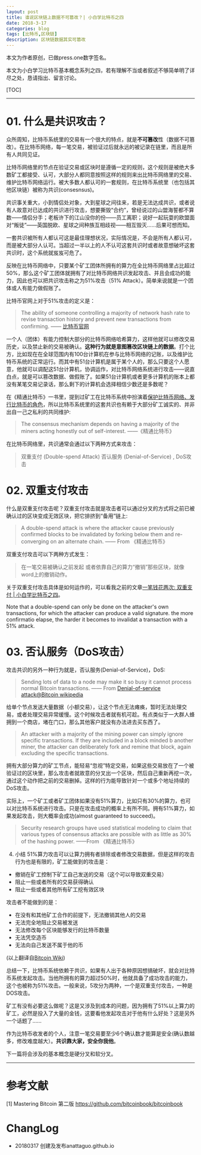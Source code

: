 ```yaml
---
layout: post
title: 谁说区块链上数据不可篡改？| 小白学比特币之四
date: 2018-3-17
categories: blog
tags: [比特币,区块链]
description: 区块链数据其实可篡改
---
```


本文为作者原创，已做press.one数字签名。

本文为小白学习比特币基本概念系列之四，若有理解不当或者叙述不够简单明了详尽之处，恳请指出、留言讨论。

[TOC]
***
# 01. 什么是共识攻击？
众所周知，比特币系统里的交易有一个很大的特点，就是**不可篡改**性（数据不可篡改）。在比特币网络，每一笔交易，被验证过后就永远的被记录在链里，而且是所有人共同见证。

比特币网络里的节点在验证交易或区块时是遵循一定的规则，这个规则是被绝大多数矿工都接受、认可，大部分人都同意按照这样的规则来出比特币网络里的交易、维护比特币网络运行。被大多数人都认可的一套规则，在比特币系统里（也包括其他区块链）被称为共识(consesnsus)。

共识事关重大，小到情侣处对象，大到星球之间往来，若是无法达成共识，或者说有人故意对已达成的共识进行攻击，想要撕毁“合约”，曾经说过的山盟海誓都不算数——情侣分手；老板许下的江山没你的份——员工离职；说好一起玩耍的欧盟面对“叛徒”——英国脱欧、星球之间种族互相歧视——相互毁灭……后果可想而知。

一套共识被所有人都认可这是最佳理想状况，实际情况是，不会是所有人都认可，而是被大部分人认可。当超过一半以上的人不认可这套共识时或者故意想破坏这套共识时，这个系统就岌岌可危了。

反映在比特币网络中，只要某个矿工团体所拥有的算力在全比特币网络里占比超过50%，那么这个矿工团体就拥有了对比特币网络共识发起攻击、并且会成功的能力，因此也可以把共识攻击称之为51%攻击（51% Attack）。简单来说就是一个团体或人有能力做假账了。

比特币官网上对于51%攻击的定义是：
> The ability of someone controlling a majority of network hash rate to revise transaction history and prevent new transactions from confirming.  —— [比特币官网](https://bitcoin.org/en/glossary/51-percent-attack)

一个人（团体）有能力控制大部分的比特币网络哈希算力，这样他就可以修改交易历史，以及禁止新的交易被确认。**这种行为就是意图篡改区块链上的数据**。打个比方，比如现在在全球范围内有100台计算机在参与比特币网络的记账，以及维护比特币系统的正常运行。而其中有51台计算机是属于某个人的，那么只要这个人愿意，他就可以调配这51台计算机，协调运作，对比特币网络系统进行攻击——说直白点，就是可以篡改数据、做假账了。如果51台计算机或者更多计算机的账本上都没有某笔交易记录话，那么剩下的计算机会选择相信少数还是多数呢？

在《精通比特币》一书里，提到过矿工在比特币系统中扮演着[保护比特币网络、发行比特币的角色](xxx)，所以比特币系统里的这套共识也有赖于大部分矿工诚实的、并非出自一己之私利的共同维护:
> The consensus mechanism depends on having a majority of the miners acting honestly out of self-interest. ——《精通比特币》


在比特币网络里，共识通常会通过以下两种方式来攻击：
> 双重支付 (Double-spend Attack)
> 否认服务 (Denial-of-Service) , DoS攻击

# 02. 双重支付攻击
什么是双重支付攻击呢？双重支付攻击就是攻击者可以通过分叉的方式将之前已被确认过的区块变成无效区块，把它排挤到“备用”链上:
> A double-spend attack is where the attacker cause previously confirmed blocks to be invalidated by forking below them and re-converging on an alternate chain.  —— From 《精通比特币》

双重支付攻击可以下两种方式发生：
> 在一笔交易被确认之前发起
> 或者依靠自己的算力“撤销”那些区块，就像word上的撤销动作。

关于双重支付攻击具体是如何运作的，可以看我之前的文章[一笔钱花两次: 双重支付 | 小白学比特币之四](xx)。

Note that a double-spend can only be done on the attacker's own transactions, for which the attacker can produce a valid signature.
the more confirmatio elapse, the harder it becomes to invalidat a transaction with a 51% attack.

# 03. 否认服务（DoS攻击）
攻击共识的另外一种行为就是，否认服务(Denial-of-Service)，DoS:
> Sending lots of data to a node may make it so busy it cannot process normal Bitcoin transactions.  —— From [Denial-of-service attack@Bitcoin wikipedia](https://en.bitcoin.it/wiki/Weaknesses#Denial_of_Service_.28DoS.29_attacks)

给单个节点发送大量数据（小额交易），让这个节点无法瘫痪，暂时无法处理交易，或者处理交易异常缓慢。这个时候攻击者就有机可趁。有点类似于一大群人蜂拥到一个商店，堵在门口，那么其他客户就没有办法进去买东西了。

> An attacker with a majority of the mining power can simply ignore specific transactions. If they are included in a block minded b another miner, the attacker can deliberately fork and remine that block, again excluding the specific transactions.

拥有大部分算力的矿工节点，能轻易“忽视”特定交易，如果这些交易放在了一个被验证过的区块里，那么攻击者就故意的分叉出一个区块，然后自己重新再挖一次，通过这个动作把之前的交易删掉。这样的行为能导致针对一个或多个地址持续的DoS攻击。

实际上，一个矿工或者矿工团体如果没有51%算力，比如只有30%的算力，也可以对比特币系统进行攻击。只是在攻击成功的概率上有所不同。拥有51%算力，如果发起攻击，则大概率会成功(almost guaranteed to succeed)。
> Security research groups have used statistical modeling to claim that various types of consensus attacks are possible with as little as 30% of the hashing power.  ——From 《精通比特币》

04. 小结
51%算力攻击可以让算力拥有者排除或者修改交易数据，但是这样的攻击行为也是有限的，矿工能做到的攻击是：
- 撤销在矿工控制下矿工自己发送的交易（这个可以导致双重交易）
- 阻止一些或者所有的交易获得确认
- 阻止一些或者其他所有矿工挖有效区块

攻击者不能做到的是：
- 在没有和其他矿工合作的前提下，无法撤销其他人的交易
- 无法完全地阻止交易被发送
- 无法修改每个区块能够发行的比特币数量
- 无法凭空造币
- 无法向自己发送不属于他的币

(以上翻译自[Bitcoin Wiki](https://en.bitcoin.it/wiki/Weaknesses#Attacker_has_a_lot_of_computing_power))

总结一下，比特币系统依赖于共识，如果有人出于各种原因想搞破坏，就会对比特币系统发起攻击。当他所拥有的算力超过50%时，他就具备了成功攻击的能力，这个也被称为51%攻击。一般来说，5攻分为两种，一个是双重支付攻击，一种是DOS攻击。

矿工有没有必要这么做呢？这是又涉及到成本的问题，因为拥有了51%以上算力的矿工，必然是投入了大量的金钱，这要看他发起攻击对于他有什么好处？这是另外一个话题了……

作为比特币收发者的个人，注意一笔交易要至少6个确认数才能算是安全(确认数越多，修改难度越大）。**共识靠大家，安全你我他**。

下一篇将会涉及的基本概念是硬分叉和软分叉。

***
# 参考文献
[1] Mastering Bitcoin 第二版 https://github.com/bitcoinbook/bitcoinbook


# ChangLog
- 20180317 创建及发布anattaguo.github.io
